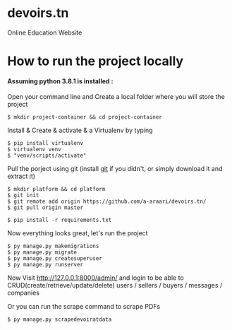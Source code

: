 # devoirs.tn
Online Education Website

# How to run the project locally
#### Assuming python 3.8.1 is installed :

Open your command line and Create a local folder where you will store the project

    $ mkdir project-container && cd project-container

Install & Create & activate & a Virtualenv by typing

    $ pip install virtualenv
    $ virtualenv venv
    $ "venv/scripts/activate"
    
Pull the porject using git (install [git](https://github.com/git-for-windows/git/releases/download/v2.25.1.windows.1/Git-2.25.1-64-bit.exe) if you didn't, or simply download it and extract it)
    
    $ mkdir platform && cd platform
    $ git init
    $ git remote add origin https://github.com/a-araari/devoirs.tn/
    $ git pull origin master

    $ pip install -r requirements.txt

Now everything looks great, let's run the project

    $ py manage.py makemigrations
    $ py manage.py migrate
    $ py manage.py createsuperuser
    $ py manage.py runserver

Now Visit http://127.0.0.1:8000/admin/ and login to be able to CRUD(create/retrieve/update/delete) users / sellers / buyers / messages / companies

Or you can run the scrape command to scrape PDFs

    $ py manage.py scrapedevoiratdata
